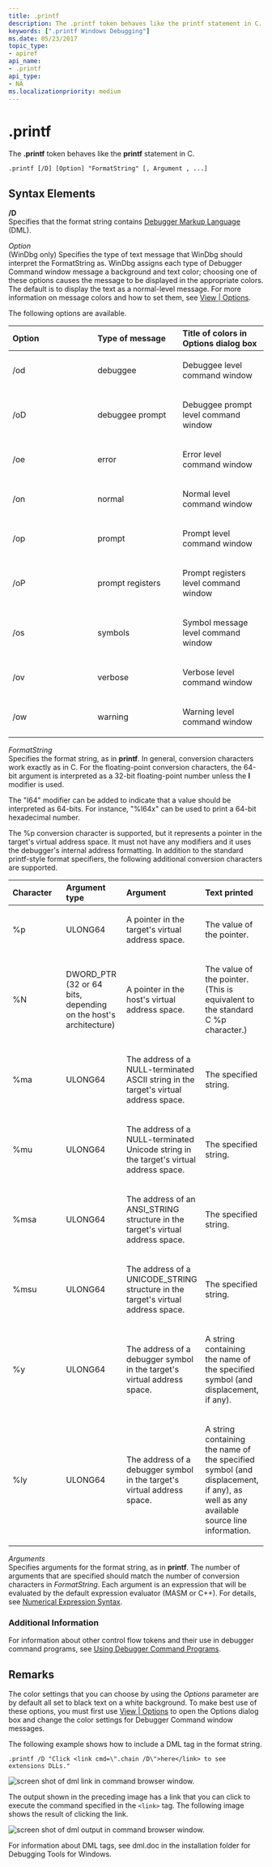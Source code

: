 ```yaml
---
title: .printf
description: The .printf token behaves like the printf statement in C.
keywords: [".printf Windows Debugging"]
ms.date: 05/23/2017
topic_type:
- apiref
api_name:
- .printf
api_type:
- NA
ms.localizationpriority: medium
---
```


# .printf


The **.printf** token behaves like the **printf** statement in C.

```dbgcmd
.printf [/D] [Option] "FormatString" [, Argument , ...] 
```

## <span id="Syntax_Elements"></span><span id="syntax_elements"></span><span id="SYNTAX_ELEMENTS"></span>Syntax Elements


<span id="_D"></span><span id="_d"></span>**/D**  
Specifies that the format string contains [Debugger Markup Language](debugger-markup-language-commands.md) (DML).

<span id="_______Option______"></span><span id="_______option______"></span><span id="_______OPTION______"></span> *Option*   
(WinDbg only) Specifies the type of text message that WinDbg should interpret the FormatString as. WinDbg assigns each type of Debugger Command window message a background and text color; choosing one of these options causes the message to be displayed in the appropriate colors. The default is to display the text as a normal-level message. For more information on message colors and how to set them, see [View | Options](view---options.md).

The following options are available.

<table>
<colgroup>
<col width="33%" />
<col width="33%" />
<col width="33%" />
</colgroup>
<thead>
<tr class="header">
<th align="left">Option</th>
<th align="left">Type of message</th>
<th align="left">Title of colors in Options dialog box</th>
</tr>
</thead>
<tbody>
<tr class="odd">
<td align="left"><p>/od</p></td>
<td align="left"><p>debuggee</p></td>
<td align="left"><p>Debuggee level command window</p></td>
</tr>
<tr class="even">
<td align="left"><p>/oD</p></td>
<td align="left"><p>debuggee prompt</p></td>
<td align="left"><p>Debuggee prompt level command window</p></td>
</tr>
<tr class="odd">
<td align="left"><p>/oe</p></td>
<td align="left"><p>error</p></td>
<td align="left"><p>Error level command window</p></td>
</tr>
<tr class="even">
<td align="left"><p>/on</p></td>
<td align="left"><p>normal</p></td>
<td align="left"><p>Normal level command window</p></td>
</tr>
<tr class="odd">
<td align="left"><p>/op</p></td>
<td align="left"><p>prompt</p></td>
<td align="left"><p>Prompt level command window</p></td>
</tr>
<tr class="even">
<td align="left"><p>/oP</p></td>
<td align="left"><p>prompt registers</p></td>
<td align="left"><p>Prompt registers level command window</p></td>
</tr>
<tr class="odd">
<td align="left"><p>/os</p></td>
<td align="left"><p>symbols</p></td>
<td align="left"><p>Symbol message level command window</p></td>
</tr>
<tr class="even">
<td align="left"><p>/ov</p></td>
<td align="left"><p>verbose</p></td>
<td align="left"><p>Verbose level command window</p></td>
</tr>
<tr class="odd">
<td align="left"><p>/ow</p></td>
<td align="left"><p>warning</p></td>
<td align="left"><p>Warning level command window</p></td>
</tr>
</tbody>
</table>

 

<span id="_______FormatString______"></span><span id="_______formatstring______"></span><span id="_______FORMATSTRING______"></span> *FormatString*   
Specifies the format string, as in **printf**. In general, conversion characters work exactly as in C. For the floating-point conversion characters, the 64-bit argument is interpreted as a 32-bit floating-point number unless the **l** modifier is used.

The "I64" modifier can be added to indicate that a value should be interpreted as 64-bits. For instance, "%I64x" can be used to print a 64-bit hexadecimal number.

The %p conversion character is supported, but it represents a pointer in the target's virtual address space. It must not have any modifiers and it uses the debugger's internal address formatting. In addition to the standard printf-style format specifiers, the following additional conversion characters are supported.

<table>
<colgroup>
<col width="25%" />
<col width="25%" />
<col width="25%" />
<col width="25%" />
</colgroup>
<thead>
<tr class="header">
<th align="left">Character</th>
<th align="left">Argument type</th>
<th align="left">Argument</th>
<th align="left">Text printed</th>
</tr>
</thead>
<tbody>
<tr class="odd">
<td align="left"><p>%p</p></td>
<td align="left"><p>ULONG64</p></td>
<td align="left"><p>A pointer in the target's virtual address space.</p></td>
<td align="left"><p>The value of the pointer.</p></td>
</tr>
<tr class="even">
<td align="left"><p>%N</p></td>
<td align="left"><p>DWORD_PTR (32 or 64 bits, depending on the host's architecture)</p></td>
<td align="left"><p>A pointer in the host's virtual address space.</p></td>
<td align="left"><p>The value of the pointer. (This is equivalent to the standard C %p character.)</p></td>
</tr>
<tr class="odd">
<td align="left"><p>%ma</p></td>
<td align="left"><p>ULONG64</p></td>
<td align="left"><p>The address of a NULL-terminated ASCII string in the target's virtual address space.</p></td>
<td align="left"><p>The specified string.</p></td>
</tr>
<tr class="even">
<td align="left"><p>%mu</p></td>
<td align="left"><p>ULONG64</p></td>
<td align="left"><p>The address of a NULL-terminated Unicode string in the target's virtual address space.</p></td>
<td align="left"><p>The specified string.</p></td>
</tr>
<tr class="odd">
<td align="left"><p>%msa</p></td>
<td align="left"><p>ULONG64</p></td>
<td align="left"><p>The address of an ANSI_STRING structure in the target's virtual address space.</p></td>
<td align="left"><p>The specified string.</p></td>
</tr>
<tr class="even">
<td align="left"><p>%msu</p></td>
<td align="left"><p>ULONG64</p></td>
<td align="left"><p>The address of a UNICODE_STRING structure in the target's virtual address space.</p></td>
<td align="left"><p>The specified string.</p></td>
</tr>
<tr class="even">
<td align="left"><p>%y</p></td>
<td align="left"><p>ULONG64</p></td>
<td align="left"><p>The address of a debugger symbol in the target's virtual address space.</p></td>
<td align="left"><p>A string containing the name of the specified symbol (and displacement, if any).</p></td>
</tr>
<tr class="odd">
<td align="left"><p>%ly</p></td>
<td align="left"><p>ULONG64</p></td>
<td align="left"><p>The address of a debugger symbol in the target's virtual address space.</p></td>
<td align="left"><p>A string containing the name of the specified symbol (and displacement, if any), as well as any available source line information.</p></td>
</tr>
</tbody>
</table>

 

<span id="_______Arguments______"></span><span id="_______arguments______"></span><span id="_______ARGUMENTS______"></span> *Arguments*   
Specifies arguments for the format string, as in **printf**. The number of arguments that are specified should match the number of conversion characters in *FormatString*. Each argument is an expression that will be evaluated by the default expression evaluator (MASM or C++). For details, see [Numerical Expression Syntax](numerical-expression-syntax.md).

### <span id="Additional_Information"></span><span id="additional_information"></span><span id="ADDITIONAL_INFORMATION"></span>Additional Information

For information about other control flow tokens and their use in debugger command programs, see [Using Debugger Command Programs](using-debugger-command-programs.md).

## Remarks

The color settings that you can choose by using the *Options* parameter are by default all set to black text on a white background. To make best use of these options, you must first use [View | Options](view---options.md) to open the Options dialog box and change the color settings for Debugger Command window messages.

The following example shows how to include a DML tag in the format string.

```dbgcmd
.printf /D "Click <link cmd=\".chain /D\">here</link> to see extensions DLLs."
```

![screen shot of dml link in command browser window.](images/printf01.png)

The output shown in the preceding image has a link that you can click to execute the command specified in the `<link>` tag. The following image shows the result of clicking the link.

![screen shot of dml output in command browser window.](images/printf02.png)

For information about DML tags, see dml.doc in the installation folder for Debugging Tools for Windows.

 

 





